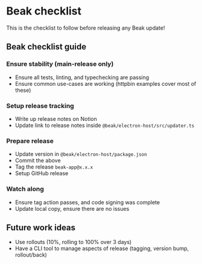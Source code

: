 # Beak checklist

This is the checklist to follow before releasing any Beak update!

## Beak checklist guide

### Ensure stability (main-release only)

- Ensure all tests, linting, and typechecking are passing
- Ensure common use-cases are working (httpbin examples cover most of these)

### Setup release tracking

- Write up release notes on Notion
- Update link to release notes inside `@beak/electron-host/src/updater.ts`

### Prepare release

- Update version in `@beak/electron-host/package.json`
- Commit the above
- Tag the release `beak-app@x.x.x`
- Setup GitHub release

### Watch along

- Ensure tag action passes, and code signing was complete
- Update local copy, ensure there are no issues


## Future work ideas

- Use rollouts (10%, rolling to 100% over 3 days)
- Have a CLI tool to manage aspects of release (tagging, version bump, rollout/back)
